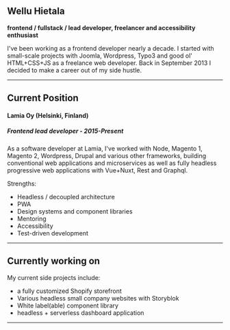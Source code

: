 ## Wellu Hietala

**frontend / fullstack / lead developer, freelancer and accessibility enthusiast**

I've been working as a frontend developer nearly a decade.
I started with small-scale projects with Joomla, Wordpress, Typo3 and 
good ol' HTML+CSS+JS as a freelance web developer.
Back in September 2013 I decided to make a career out of my side hustle.


***


Current Position
-----

#### **Lamia Oy** (Helsinki, Finland)
##### **Frontend lead developer - 2015-Present**

As a software developer at Lamia, I've worked with Node, Magento 1, Magento 2, 
Wordpress, Drupal and various other frameworks, building conventional web 
applications and microservices as well as fully headless progressive web 
applications with Vue+Nuxt, Rest and Graphql. 

Strengths:
*  Headless / decoupled architecture
*  PWA
*  Design systems and component libraries
*  Mentoring
*  Accessibility
*  Test-driven development


***


Currently working on
-----

My current side projects include: 
* a fully customized Shopify storefront
* Various headless small company websites with Storyblok
* White label(able) component library
* headless + serverless dashboard application


***
